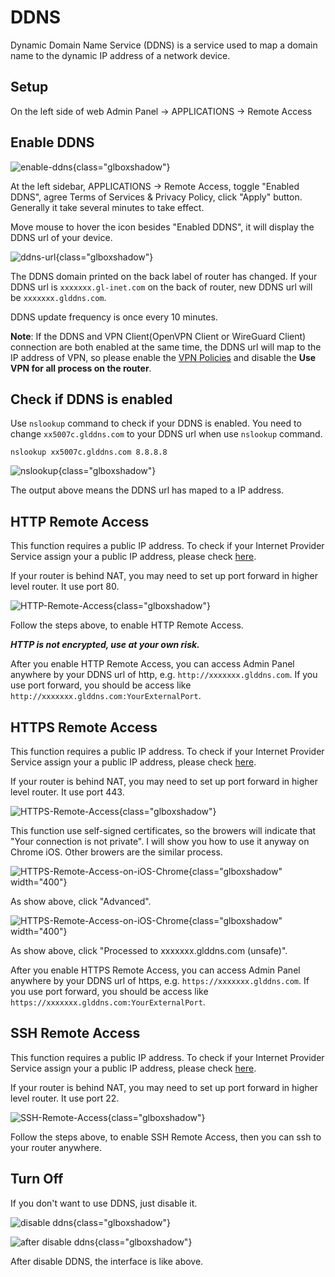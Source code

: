 # DDNS

Dynamic Domain Name Service (DDNS) is a service used to map a domain name to the dynamic IP address of a network device.

## Setup

On the left side of web Admin Panel -> APPLICATIONS -> Remote Access

## Enable DDNS 

![enable-ddns](https://static.gl-inet.com/docs/router/en/3/tutorials/ddns/enable-ddns.png){class="glboxshadow"}

At the left sidebar, APPLICATIONS -> Remote Access, toggle "Enabled DDNS", agree Terms of Services & Privacy Policy, click "Apply" button.
Generally it take several minutes to take effect.

Move mouse to hover the icon besides "Enabled DDNS", it will display the DDNS url of your device.

![ddns-url](https://static.gl-inet.com/docs/router/en/3/tutorials/ddns/ddns-url.png){class="glboxshadow"}

The DDNS domain printed on the back label of router has changed. If your DDNS url is `xxxxxxx.gl-inet.com` on the back of router, new DDNS url will be `xxxxxxx.glddns.com`.

DDNS update frequency is once every 10 minutes.

**Note**: If the DDNS and VPN Client(OpenVPN Client or WireGuard Client) connection are both enabled at the same time, the DDNS url will map to the IP address of VPN, so please enable the [VPN Policies](vpn_policies.md) and disable the **Use VPN for all process on the router**.

## Check if DDNS is enabled

Use `nslookup` command to check if your DDNS is enabled. You need to change `xx5007c.glddns.com` to your DDNS url when use `nslookup` command.

`nslookup xx5007c.glddns.com 8.8.8.8`

![nslookup](https://static.gl-inet.com/docs/router/en/3/tutorials/ddns/nslookup.png){class="glboxshadow"}

The output above means the DDNS url has maped to a IP address.

## HTTP Remote Access

This function requires a public IP address. To check if your Internet Provider Service assign your a public IP address, please check [here](how_to_check_if_isp_assigns_you_a_public_ip_address.md).

If your router is behind NAT, you may need to set up port forward in higher level router. It use port 80.

![HTTP-Remote-Access](https://static.gl-inet.com/docs/router/en/3/tutorials/ddns/HTTP-Remote-Access.png){class="glboxshadow"}

Follow the steps above, to enable HTTP Remote Access. 

***HTTP is not encrypted, use at your own risk.***

After you enable HTTP Remote Access, you can access Admin Panel anywhere by your DDNS url of http, e.g. `http://xxxxxxx.glddns.com`. If you use port forward, you should be access like `http://xxxxxxx.glddns.com:YourExternalPort`.

## HTTPS Remote Access

This function requires a public IP address. To check if your Internet Provider Service assign your a public IP address, please check [here](how_to_check_if_isp_assigns_you_a_public_ip_address.md).

If your router is behind NAT, you may need to set up port forward in higher level router. It use port 443.

![HTTPS-Remote-Access](https://static.gl-inet.com/docs/router/en/3/tutorials/ddns/HTTPS-Remote-Access.png){class="glboxshadow"}

This function use self-signed certificates, so the browers will indicate that "Your connection is not private". I will show you how to use it anyway on Chrome iOS. Other browers are the similar process.

![HTTPS-Remote-Access-on-iOS-Chrome](https://static.gl-inet.com/docs/router/en/3/tutorials/ddns/https-remote-access-ios-chrome-1.png){class="glboxshadow" width="400"}

As show above, click "Advanced".

![HTTPS-Remote-Access-on-iOS-Chrome](https://static.gl-inet.com/docs/router/en/3/tutorials/ddns/https-remote-access-ios-chrome-2.png){class="glboxshadow" width="400"}

As show above, click "Processed to xxxxxxx.glddns.com (unsafe)".

After you enable HTTPS Remote Access, you can access Admin Panel anywhere by your DDNS url of https, e.g. `https://xxxxxxx.glddns.com`. If you use port forward, you should be access like `https://xxxxxxx.glddns.com:YourExternalPort`.

## SSH Remote Access

This function requires a public IP address. To check if your Internet Provider Service assign your a public IP address, please check [here](how_to_check_if_isp_assigns_you_a_public_ip_address.md).

If your router is behind NAT, you may need to set up port forward in higher level router. It use port 22.

![SSH-Remote-Access](https://static.gl-inet.com/docs/router/en/3/tutorials/ddns/SSH-Remote-Access.png){class="glboxshadow"}

Follow the steps above, to enable SSH Remote Access, then you can ssh to your router anywhere. 

## Turn Off

If you don't want to use DDNS, just disable it.

![disable ddns](https://static.gl-inet.com/docs/router/en/3/tutorials/ddns/disable-ddns.png){class="glboxshadow"}

![after disable ddns](https://static.gl-inet.com/docs/router/en/3/tutorials/ddns/after-disable-ddns.png){class="glboxshadow"}

After disable DDNS, the interface is like above.
